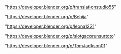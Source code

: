 "https://developer.blender.org/p/translationstudio55"

"https://developer.blender.org/p/Behija"

"https://developer.blender.org/p/leona1221"

"https://developer.blender.org/p/slotgacorunsurtoto"

"https://developer.blender.org/p/TomJackson01"

